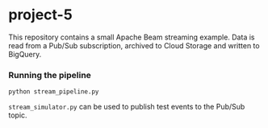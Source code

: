 # project-5

This repository contains a small Apache Beam streaming example. Data is read
from a Pub/Sub subscription, archived to Cloud Storage and written to BigQuery.

### Running the pipeline

```
python stream_pipeline.py
```

`stream_simulator.py` can be used to publish test events to the Pub/Sub topic.